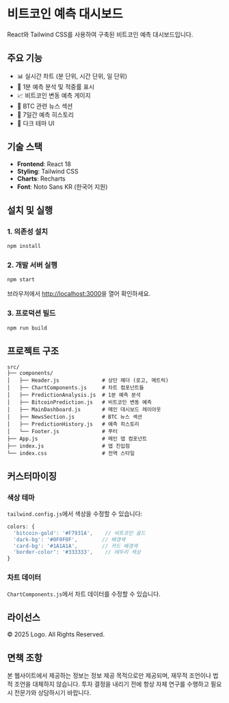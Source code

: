 # 비트코인 예측 대시보드

React와 Tailwind CSS를 사용하여 구축된 비트코인 예측 대시보드입니다.

## 주요 기능

- 📊 실시간 차트 (분 단위, 시간 단위, 일 단위)
- 🔮 1분 예측 분석 및 적중률 표시
- 📈 비트코인 변동 예측 게이지
- 📰 BTC 관련 뉴스 섹션
- 📅 7일간 예측 히스토리
- 🎨 다크 테마 UI

## 기술 스택

- **Frontend**: React 18
- **Styling**: Tailwind CSS
- **Charts**: Recharts
- **Font**: Noto Sans KR (한국어 지원)

## 설치 및 실행

### 1. 의존성 설치

```bash
npm install
```

### 2. 개발 서버 실행

```bash
npm start
```

브라우저에서 [http://localhost:3000](http://localhost:3000)을 열어 확인하세요.

### 3. 프로덕션 빌드

```bash
npm run build
```

## 프로젝트 구조

```
src/
├── components/
│   ├── Header.js              # 상단 헤더 (로고, 메트릭)
│   ├── ChartComponents.js     # 차트 컴포넌트들
│   ├── PredictionAnalysis.js  # 1분 예측 분석
│   ├── BitcoinPrediction.js   # 비트코인 변동 예측
│   ├── MainDashboard.js       # 메인 대시보드 레이아웃
│   ├── NewsSection.js         # BTC 뉴스 섹션
│   ├── PredictionHistory.js   # 예측 히스토리
│   └── Footer.js              # 푸터
├── App.js                     # 메인 앱 컴포넌트
├── index.js                   # 앱 진입점
└── index.css                  # 전역 스타일
```

## 커스터마이징

### 색상 테마

`tailwind.config.js`에서 색상을 수정할 수 있습니다:

```javascript
colors: {
  'bitcoin-gold': '#F7931A',    // 비트코인 골드
  'dark-bg': '#0F0F0F',        // 배경색
  'card-bg': '#1A1A1A',        // 카드 배경색
  'border-color': '#333333',    // 테두리 색상
}
```

### 차트 데이터

`ChartComponents.js`에서 차트 데이터를 수정할 수 있습니다.

## 라이선스

© 2025 Logo. All Rights Reserved.

## 면책 조항

본 웹사이트에서 제공하는 정보는 정보 제공 목적으로만 제공되며, 재무적 조언이나 법적 조언을 대체하지 않습니다. 투자 결정을 내리기 전에 항상 자체 연구를 수행하고 필요시 전문가와 상담하시기 바랍니다.

